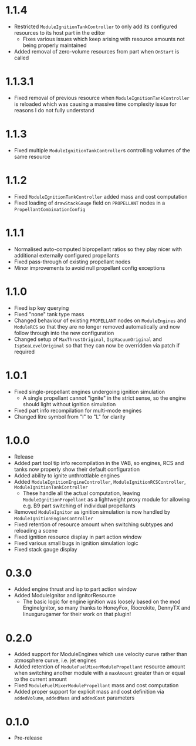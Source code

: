 # 1.1.4
- Restricted `ModuleIgnitionTankController` to only add its configured resources to its host part in the editor
  - Fixes various issues which keep arising with resource amounts not being properly maintained
- Added removal of zero-volume resources from part when `OnStart` is called
# 1.1.3.1
- Fixed removal of previous resource when `ModuleIgnitionTankController` is reloaded which was causing a massive time complexity issue for reasons I do not fully understand
# 1.1.3
- Fixed multiple `ModuleIgnitionTankController`s controlling volumes of the same resource
# 1.1.2
- Fixed `ModuleIgnitionTankController` added mass and cost computation
- Fixed loading of `drawStackGauge` field on `PROPELLANT` nodes in a `PropellantCombinationConfig`
# 1.1.1
- Normalised auto-computed bipropellant ratios so they play nicer with additional externally configured propellants
- Fixed pass-through of existing propellant nodes
- Minor improvements to avoid null propellant config exceptions
# 1.1.0
- Fixed isp key querying
- Fixed "none" tank type mass
- Changed behaviour of existing `PROPELLANT` nodes on `ModuleEngines` and `ModuleRCS` so that they are no longer removed automatically and now follow through into the new configuration
- Changed setup of `MaxThrustOriginal`, `IspVacuumOriginal` and `IspSeaLevelOriginal` so that they can now be overridden via patch if required
# 1.0.1
- Fixed single-propellant engines undergoing ignition simulation
  - A single propellant cannot "ignite" in the strict sense, so the engine should light without ignition simulation
- Fixed part info recompilation for multi-mode engines
- Changed litre symbol from "l" to "L" for clarity
# 1.0.0
- Release
- Added part tool tip info recompilation in the VAB, so engines, RCS and tanks now properly show their default configuration
- Added ability to ignite unthrottlable engines
- Added `ModuleIgnitionEngineController`, `ModuleIgnitionRCSController`, `ModuleIgnitionTankController`
  - These handle all the actual computation, leaving `ModuleIgnitionPropellant` as a lightweight proxy module for allowing e.g. B9 part switching of individual propellants
- Removed `ModuleIgnitor` as ignition simulation is now handled by `ModuleIgnitionEngineController`
- Fixed retention of resource amount when switching subtypes and reloading a scene
- Fixed ignition resource display in part action window
- Fixed various small bugs in ignition simulation logic
- Fixed stack gauge display
# 0.3.0
- Added engine thrust and isp to part action window
- Added ModuleIgnitor and IgnitorResource
  - The basic logic for engine ignition was loosely based on the mod EngineIgnitor, so many thanks to HoneyFox, Riocrokite, DennyTX and linuxgurugamer for their work on that plugin!
# 0.2.0
- Added support for ModuleEngines which use velocity curve rather than atmosphere curve, i.e. jet engines
- Added retention of `ModuleFuelMixerModulePropellant` resource amount when switching another module with a `maxAmount` greater than or equal to the current amount
- Fixed `ModuleFuelMixerModulePropellant` mass and cost computation
- Added proper support for explicit mass and cost definition via `addedVolume`, `addedMass` and `addedCost` parameters
# 0.1.0
- Pre-release